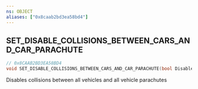 ```yaml
---
ns: OBJECT
aliases: ["0x8caab2bd3ea58bd4"]
---
```

## SET_DISABLE_COLLISIONS_BETWEEN_CARS_AND_CAR_PARACHUTE

```c
// 0x8CAAB2BD3EA58BD4
void SET_DISABLE_COLLISIONS_BETWEEN_CARS_AND_CAR_PARACHUTE(bool DisableCollisions);
```

Disables collisions between all vehicles and all vehicle parachutes

